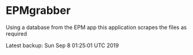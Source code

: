 # EPMgrabber
Using a database from the EPM app this application scrapes the files as required


Latest backup: Sun Sep 8 01:25:01 UTC 2019
